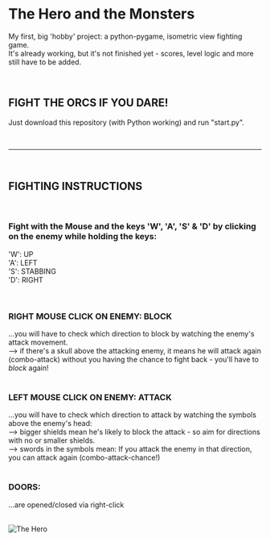 # The Hero and the Monsters
My first, big 'hobby' project: a python-pygame, isometric view fighting game.  
It's already working, but it's not finished yet - scores, level logic and more still have to be added.  

<br>

## FIGHT THE ORCS IF YOU DARE!
Just download this repository (with Python working) and run "start.py".  

<br>

***  

<br>
  

## FIGHTING INSTRUCTIONS  
<br>
  
### Fight with the Mouse and the keys 'W', 'A', 'S' & 'D' by clicking on the enemy while holding the keys:
'W':   UP  
'A':   LEFT  
'S':   STABBING  
'D':   RIGHT  

<br>

### RIGHT MOUSE CLICK ON ENEMY: BLOCK
...you will have to check which direction to block by watching the enemy's attack movement.  
--> if there's a skull above the attacking enemy, it means he will attack again (combo-attack) 
without you having the chance to fight back - you'll have to *block* again!  
<br>
  
### LEFT MOUSE CLICK ON ENEMY: ATTACK
...you will have to check which direction to attack by watching the symbols above the enemy's head:  
--> bigger shields mean he's likely to block the attack - so aim for directions with no or smaller shields.  
--> swords in the symbols mean: If you attack the enemy in that direction, you can attack again (combo-attack-chance!)  
<br>
  
### DOORS:
...are opened/closed via right-click  
<br>
  

![The Hero]()
